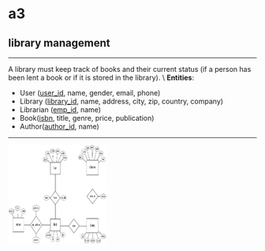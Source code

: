 # a3
## library management
---
A library must keep track of books and their current status (if a person has been lent a book or if it is stored in the library). \\
**Entities**:
- User (<u>user_id</u>, name, gender, email, phone) 
- Library (<u>library_id</u>, name, address, city, zip, country, company)
- Librarian (<u>emp_id</u>, name)
- Book(<u>isbn</u>, title, genre, price, publication)
- Author(<u>author_id</u>, name)
---
<img src="./img/library_db_ER.png" height=200px width=200px>
